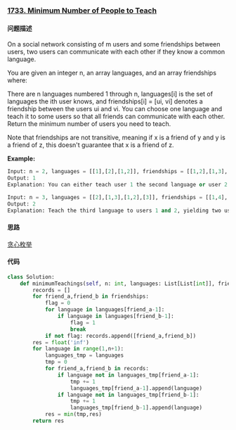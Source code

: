 ### [1733. Minimum Number of People to Teach](https://leetcode-cn.com/problems/minimum-number-of-people-to-teach/)

#### 问题描述
On a social network consisting of m users and some friendships between users, two users can communicate with each other if they know a common language.

You are given an integer n, an array languages, and an array friendships where:

There are n languages numbered 1 through n,
languages[i] is the set of languages the i​​​​​​th​​​​ user knows, and
friendships[i] = [u​​​​​​i​​​, v​​​​​​i] denotes a friendship between the users u​​​​​​​​​​​i​​​​​ and vi.
You can choose one language and teach it to some users so that all friends can communicate with each other. Return the minimum number of users you need to teach.

Note that friendships are not transitive, meaning if x is a friend of y and y is a friend of z, this doesn't guarantee that x is a friend of z.

**Example:**
```python
Input: n = 2, languages = [[1],[2],[1,2]], friendships = [[1,2],[1,3],[2,3]]
Output: 1
Explanation: You can either teach user 1 the second language or user 2 the first language.
```
```python
Input: n = 3, languages = [[2],[1,3],[1,2],[3]], friendships = [[1,4],[1,2],[3,4],[2,3]]
Output: 2
Explanation: Teach the third language to users 1 and 2, yielding two users to teach.
```
#### 思路
[贪心枚举](https://leetcode-cn.com/problems/minimum-number-of-people-to-teach/solution/yi-kan-jiu-dong-mei-ju-python-by-diobran-ad2e/)

#### 代码

```python
class Solution:
    def minimumTeachings(self, n: int, languages: List[List[int]], friendships: List[List[int]]) -> int:
        records = []
        for friend_a,friend_b in friendships:
            flag = 0
            for language in languages[friend_a-1]:
                if language in languages[friend_b-1]:
                    flag = 1
                    break
            if not flag: records.append([friend_a,friend_b])
        res = float('inf')
        for language in range(1,n+1):
            languages_tmp = languages
            tmp = 0
            for friend_a,friend_b in records:
                if language not in languages_tmp[friend_a-1]:
                    tmp += 1
                    languages_tmp[friend_a-1].append(language)
                if language not in languages_tmp[friend_b-1]:
                    tmp += 1
                    languages_tmp[friend_b-1].append(language)
            res = min(tmp,res)
        return res
```